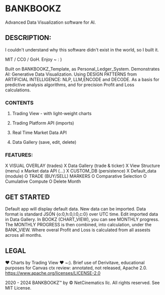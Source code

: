 # BANKBOOKZ

Advanced Data Visualization software for AI.

## DESCRIPTION: 

I couldn't understand why this software didn't exist in the world, so I built it.

MIT / CC0 / GoH. Enjoy ~ : )

Built on BANKBOOKZ_Template, as Personal_Ledger_System. 
Demonstrates AI: Generative Data Visualization.
Using DESIGN PATTERNS from ARTIFICIAL INTELLIGENCE:
 NLP, LLM,ENCODE and DECODE. 
As a basis for predictive analysis algorithms,
and for precision Profit and Loss calculations.

### CONTENTS

1. Trading View - with light-weight charts

2. Trading Platform API (imports)

3. Real Time Market Data API

4. Data Gallery (save, edit, delete)


### FEATURES:

X VISUAL OVERLAY (trades)
X Data Gallery (trade & ticker)
X View Structure (menu)
x Market data API (...)
X CUSTOM_DB (persistence)
X Default_data (module)
O TRADE (BUY/SELL) MARKERS
O Comparative Selection
O Cumulative Compute
O Delete Month

## GET STARTED

Default app will display default data.
New data can be imported. 
Data format is standard JSON {o:0,h:0,l:0,c:0} over UTC time.
Edit imported data in Data Gallery.
In BOOKZ (CHART_VIEW), you can see MONTHLY progress.
The MONTHLY PROGRESS is then combined, into calculation,
under the BANK_VIEW. Where overal Profit and Loss is 
calculated from all assests across all months.

## LEGAL

♥ Charts by Trading View ♥ ~:).
Brief use of Derivitave, educational purposes for Canvas ctx review: annotated, not released, Apache 2.0.
https://www.apache.org/licenses/LICENSE-2.0

2020 - 2024 BANKBOOKZ™ by © NetCinematics llc. All rights reserved. See MIT License. 
